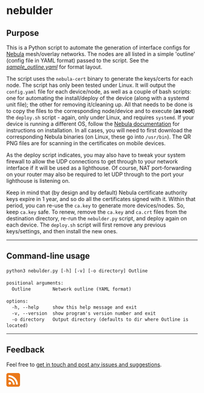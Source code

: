 # nebulder

## Purpose

This is a Python script to automate the generation of interface configs for [Nebula](https://nebula.defined.net/docs) mesh/overlay networks. The nodes are all listed in a simple 'outline' (config file in YAML format) passed to the script. See the [*sample_outline.yaml*](https://github.com/erykjj/nebulder/blob/main/res/sample_outline.yaml) for format layout.

The script uses the `nebula-cert` binary to generate the keys/certs for each node. The script has only been tested under Linux. It will output the `config.yaml` file for each device/node, as well as a couple of bash scripts: one for automating the install/deploy of the device (along with a systemd unit file); the other for removing it/cleaning up. All that needs to be done is to copy the files to the corresponding node/device and to execute (**as root**) the `deploy.sh` script - again, only under Linux, and requires `systemd`. If your device is running a different OS, follow the [Nebula documentation](https://nebula.defined.net/docs/guides/quick-start/) for instructions on installation. In all cases, you will need to first download the corresponding Nebula binaries (on Linux, these go into `/usr/bin`). The QR PNG files are for scanning in the certificates on mobile devices.

As the deploy script indicates, you may also have to tweak your system firewall to allow the UDP connections to get through to your network interface if it will be used as a lighthouse. Of course, NAT port-forwarding on your router may also be required to let UDP through to the port your lighthouse is listening on.

Keep in mind that (by design and by default) Nebula certificate authority keys expire in 1 year, and so do all the certificates signed with it. Within that period, you can re-use the `ca.key` to generate more devices/nodes. So, keep `ca.key` safe. To renew, remove the `ca.key` and `ca.crt` files from the destination directory, re-run the `nebulder.py` script, and deploy again on each device. The `deploy.sh` script will first remove any previous keys/settings, and then install the new ones.

____
## Command-line usage
```
python3 nebulder.py [-h] [-v] [-o directory] Outline

positional arguments:
  Outline        Network outline (YAML format)

options:
  -h, --help     show this help message and exit
  -v, --version  show program's version number and exit
  -o directory   Output directory (defaults to dir where Outline is located)
```

____
## Feedback

Feel free to [get in touch and post any issues and suggestions](https://github.com/erykjj/nebulder/issues).

[![RSS of releases](res/rss-36.png)](https://github.com/erykjj/nebulder/releases.atom)
